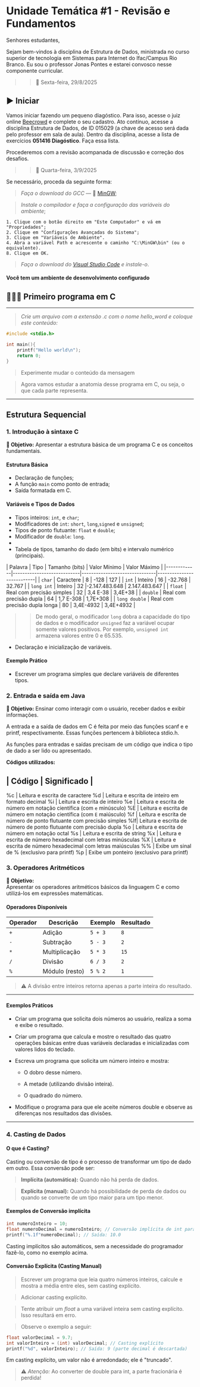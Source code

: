# Unidade Temática #1 - Revisão e Fundamentos


Senhores estudantes,

Sejam bem-vindos à disciplina de Estrutura de Dados, ministrada no curso superior de tecnologia em Sistemas para Internet do Ifac/Campus Rio Branco. Eu sou o professor Jonas Pontes e estarei convosco nesse componente curricular.



>> 📅 Sexta-feira, 29/8/2025 

## ▶️ Iniciar

Vamos iniciar fazendo um pequeno diagóstico. Para isso, acesse o juiz online [Beecrowd](https://judge.beecrowd.com) e complete o seu cadastro. Ato contínuo, acesse a disciplina Estrutura de Dados, de ID 015029 (a chave de acesso será dada pelo professor em sala de aula). Dentro da disciplina, acesse a lista de exercícios **051416	Diagóstico**. Faça essa lista. 

Procederemos com a revisão acompanada de discussão e correção dos desafios.

>> 📅 Quarta-feira, 3/9/2025 

Se necessário, proceda da seguinte forma:
> *Faça o download do GCC* — 🔗 [MinGW](https://sourceforge.net/projects/mingw/);

> *Instale o compilador e faça a configuração das variáveis do ambiente*;

```plaintext
1. Clique com o botão direito em "Este Computador" e vá em "Propriedades";
2. Clique em "Configurações Avançadas do Sistema";
3. Clique em "Variáveis de Ambiente".
4. Abra a variável Path e acrescente o caminho "C:\MinGW\bin" (ou o equivalente).
8. Clique em OK.
```

> *Faça o download do [Visual Studio Code](https://code.visualstudio.com/download) e instale-o*.

#### Você tem um ambiente de desenvolvimento configurado 

## 👩🏻‍💻 Primeiro programa em C


---
> *Crie um arquivo com a extensão .c com o nome hello_word e coloque este conteúdo:*
```c
#include <stdio.h>

int main(){
    printf("Hello world\n");
    return 0;
}
```
> Experimente mudar o conteúdo da mensagem

> Agora vamos estudar a anatomia desse programa em C, ou seja, o que cada parte representa.
---

## Estrutura Sequencial

### 1. Introdução à sintaxe C

**🎯 Objetivo:** 
  Apresentar a estrutura básica de um programa C e os conceitos fundamentais.

#### Estrutura Básica
- Declaração de funções;
- A função `main` como ponto de entrada;
- Saída formatada em C.


#### Variáveis e Tipos de Dados
- Tipos inteiros: `int`, e `char`;
- Modificadores de `int`: `short`, `long`,`signed` e `unsigned`;
- Tipos de ponto flutuante:   `float` e `double`;
- Modificador de `double`: `long`.
- 
- Tabela de tipos, tamanho do dado (em bits) e intervalo numérico (principais).

| Palavra     | Tipo      | Tamanho (bits) | Valor Mínimo                  | Valor Máximo              |
|-------------|----------------------------|-------------------------------|---------------------------|
| `char`      | Caractere | 8              | -128                          | 127                       |
| `int`       | Inteiro   | 16             | -32.768                       | 32.767                    |
| `long int`  | Inteiro   | 32             |-2.147.483.648                 | 2.147.483.647             |
| `float`     | Real com precisão simples  | 32             | 3,4 E-38     |  3,4E+38                  |
| `double`    | Real com precisão dupla    | 64             | 1,7 E-308    |  1,7E+308                 |
| `long double`    | Real com precisão dupla longa   | 80             | 3,4E-4932    |  3,4E+4932      |

>> De modo geral, o modificador `long` dobra a capacidade do tipo de dados e o modificador `unsigned` faz a variável ocupar somente valores positivos. Por exemplo, `unsigned int` armazena valores entre 0 e 65.535.

- Declaração e inicialização de variáveis.

#### Exemplo Prático
- Escrever um programa simples que declare variáveis de diferentes tipos.

### 2. Entrada e saída em Java

**🎯 Objetivo:**
Ensinar como interagir com o usuário, receber dados e exibir informações.

A entrada e a saída de dados em C é feita por meio das funções scanf e e printf, respectivamente. Essas funções pertencem à biblioteca stdio.h.

As funções para entradas e saídas precisam de um código que indica o tipo de dado a ser lido ou apresentado. 

**Códigos utilizados:**

| Código | Significado |
------------------------
%c | Leitura e escrita de caractere 
%d | Leitura e escrita de inteiro em formato decimal
%i | Leitura e escrita de inteiro
%e | Leitura e escrita de número em notação científica (com `e` minúsculo)
%E | Leitura e escrita de número em notação científica (com `E` maiúsculo)
%f | Leitura e escrita de número de ponto flutuante com precisão simples
%lf| Leitura e escrita de número de ponto flutuante com precisão dupla
%o | Leitura e escrita de número em notação octal
%s | Leitura e escrita de string
%x | Leitura e escrita de número hexadecimal com letras minúsculas
%X | Leitura e escrita de número hexadecimal com letras maiúsculas
%% | Exibe um sinal de % (exclusivo para printf)
%p | Exibe um ponteiro (exclusivo para printf)


### 3. Operadores Aritméticos

**🎯 Objetivo:**  
Apresentar os operadores aritméticos básicos da linguagem C e como utilizá-los em expressões matemáticas.

#### Operadores Disponíveis

| Operador | Descrição        | Exemplo      | Resultado |
|----------|------------------|----------------------|-----------|
| `+`      | Adição            | `5 + 3`              | `8`       |
| `-`      | Subtração         | `5 - 3`              | `2`       |
| `*`      | Multiplicação     | `5 * 3`              | `15`      |
| `/`      | Divisão           | `6 / 3`              | `2`       |
| `%`      | Módulo (resto)    | `5 % 2`              | `1`       |

> ⚠️ A divisão entre inteiros retorna apenas a parte inteira do resultado.

---

#### Exemplos Práticos  
- Criar um programa que solicita dois números ao usuário, realiza a soma e exibe o resultado.

- Criar um programa que calcula e mostre o resultado das quatro operações básicas entre duas variáveis declaradas e inicializadas com valores lidos do teclado.

- Escreva um programa que solicita um número inteiro e mostra:

  - O dobro desse número.

  - A metade (utilizando divisão inteira).

  - O quadrado do número.

- Modifique o programa para que ele aceite números double e observe as diferenças nos resultados das divisões.

---

### 4. Casting de Dados

#### O que é Casting?
Casting ou conversão de tipo é o processo de transformar um tipo de dado em outro. Essa conversão pode ser:

> **Implícita (automática):** Quando não há perda de dados.

> **Explícita (manual):** Quando há possibilidade de perda de dados ou quando se converte de um tipo maior para um tipo menor.

#### Exemplos de Conversão implícita
```c
int numeroInteiro = 10;
float numeroDecimal = numeroInteiro; // Conversão implícita de int para double
printf("%.1f"numeroDecimal); // Saída: 10.0
```
Casting implícitos são automáticos, sem a necessidade do programador fazê-lo, como no exemplo acima. 


#### Conversão Explícita (Casting Manual)

> Escrever um programa que leia quatro números inteiros, calcule e mostra a média entre eles, sem casting explícito.

> Adicionar casting explícito. 

> Tente atribuir um *float* a uma variável inteira sem casting explícito. Isso resultará em erro.

> Observe o exemplo a seguir:

```c
float valorDecimal = 9.7;
int valorInteiro = (int) valorDecimal; // Casting explícito
printf("%d", valorInteiro); // Saída: 9 (parte decimal é descartada)
```
Em casting explícito, um valor não é arredondado; ele é "truncado".

> ⚠️ *Atenção:* Ao converter de double para int, a parte fracionária é perdida!